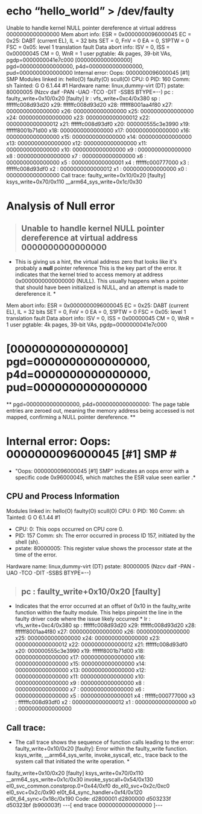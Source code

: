 

# echo “hello_world” > /dev/faulty #

Unable to handle kernel NULL pointer dereference at virtual address 0000000000000000
Mem abort info:
  ESR = 0x0000000096000045
  EC = 0x25: DABT (current EL), IL = 32 bits
  SET = 0, FnV = 0
  EA = 0, S1PTW = 0
  FSC = 0x05: level 1 translation fault
Data abort info:
  ISV = 0, ISS = 0x00000045
  CM = 0, WnR = 1
user pgtable: 4k pages, 39-bit VAs, pgdp=0000000041e7c000
[0000000000000000] pgd=0000000000000000, p4d=0000000000000000, pud=0000000000000000
Internal error: Oops: 0000000096000045 [#1] SMP
Modules linked in: hello(O) faulty(O) scull(O)
CPU: 0 PID: 160 Comm: sh Tainted: G           O       6.1.44 #1
Hardware name: linux,dummy-virt (DT)
pstate: 80000005 (Nzcv daif -PAN -UAO -TCO -DIT -SSBS BTYPE=--)
pc : faulty_write+0x10/0x20 [faulty]
lr : vfs_write+0xc4/0x380
sp : ffffffc008d93d20
x29: ffffffc008d93d20 x28: ffffff8001aa4f80 x27: 0000000000000000
x26: 0000000000000000 x25: 0000000000000000 x24: 0000000000000000
x23: 0000000000000012 x22: 0000000000000012 x21: ffffffc008d93df0
x20: 000000555c3e3990 x19: ffffff8001b71d00 x18: 0000000000000000
x17: 0000000000000000 x16: 0000000000000000 x15: 0000000000000000
x14: 0000000000000000 x13: 0000000000000000 x12: 0000000000000000
x11: 0000000000000000 x10: 0000000000000000 x9 : 0000000000000000
x8 : 0000000000000000 x7 : 0000000000000000 x6 : 0000000000000000
x5 : 0000000000000001 x4 : ffffffc000777000 x3 : ffffffc008d93df0
x2 : 0000000000000012 x1 : 0000000000000000 x0 : 0000000000000000
Call trace:
 faulty_write+0x10/0x20 [faulty]
 ksys_write+0x70/0x110
 __arm64_sys_write+0x1c/0x30

# Analysis of Null error #
> ## Unable to handle kernel NULL pointer dereference at virtual address 0000000000000000
* This is giving us a hint, the virtual address zero that looks like it's probably a **null** pointer reference This is the key part of the error. It indicates that the kernel tried to access memory at address 0x0000000000000000 (NULL). This usually happens when a pointer that should have been initialized is NULL, and an attempt is made to dereference it. *

Mem abort info:
  ESR = 0x0000000096000045
  EC = 0x25: DABT (current EL), IL = 32 bits
  SET = 0, FnV = 0
  EA = 0, S1PTW = 0
  FSC = 0x05: level 1 translation fault
Data abort info:
  ISV = 0, ISS = 0x00000045
  CM = 0, WnR = 1
user pgtable: 4k pages, 39-bit VAs, pgdp=0000000041e7c000
# [0000000000000000] pgd=0000000000000000, p4d=0000000000000000, pud=0000000000000000 #
** pgd=0000000000000000, p4d=0000000000000000: The page table entries are zeroed out, meaning the memory address being accessed is not mapped, confirming a NULL pointer dereference. **

# Internal error: Oops: 0000000096000045 [#1] SMP # ##
* "Oops: 0000000096000045 [#1] SMP" indicates an oops error with a specific code 0x96000045, which matches the ESR value seen earlier .*

## CPU and Process Information ##
Modules linked in: hello(O) faulty(O) scull(O)
CPU: 0 PID: 160 Comm: sh Tainted: G           O       6.1.44 #1

+ CPU: 0: This oops occurred on CPU core 0.
+ PID: 157 Comm: sh: The error occurred in process ID 157, initiated by the shell (sh).
+ pstate: 80000005: This register value shows the processor state at the time of the error.

Hardware name: linux,dummy-virt (DT)
pstate: 80000005 (Nzcv daif -PAN -UAO -TCO -DIT -SSBS BTYPE=--)
> ## pc : faulty_write+0x10/0x20 [faulty] ##
*   Indicates that the error occurred at an offset of 0x10 in the faulty_write function within the faulty module. This helps pinpoint the line in the faulty driver code where the issue likely occurred *
lr : vfs_write+0xc4/0x380
sp : ffffffc008d93d20
x29: ffffffc008d93d20 x28: ffffff8001aa4f80 x27: 0000000000000000
x26: 0000000000000000 x25: 0000000000000000 x24: 0000000000000000
x23: 0000000000000012 x22: 0000000000000012 x21: ffffffc008d93df0
x20: 000000555c3e3990 x19: ffffff8001b71d00 x18: 0000000000000000
x17: 0000000000000000 x16: 0000000000000000 x15: 0000000000000000
x14: 0000000000000000 x13: 0000000000000000 x12: 0000000000000000
x11: 0000000000000000 x10: 0000000000000000 x9 : 0000000000000000
x8 : 0000000000000000 x7 : 0000000000000000 x6 : 0000000000000000
x5 : 0000000000000001 x4 : ffffffc000777000 x3 : ffffffc008d93df0
x2 : 0000000000000012 x1 : 0000000000000000 x0 : 0000000000000000
## Call trace: ##
* The call trace shows the sequence of function calls leading to the error:
faulty_write+0x10/0x20 [faulty]: Error within the faulty_write function.
ksys_write, __arm64_sys_write, invoke_syscall, etc., trace back to the system call that initiated the write operation. *

 faulty_write+0x10/0x20 [faulty]
 ksys_write+0x70/0x110
 __arm64_sys_write+0x1c/0x30
 invoke_syscall+0x54/0x130
 el0_svc_common.constprop.0+0x44/0xf0
 do_el0_svc+0x2c/0xc0
 el0_svc+0x2c/0x90
 el0t_64_sync_handler+0xf4/0x120
 el0t_64_sync+0x18c/0x190
Code: d2800001 d2800000 d503233f d50323bf (b900003f) 
---[ end trace 0000000000000000 ]---
